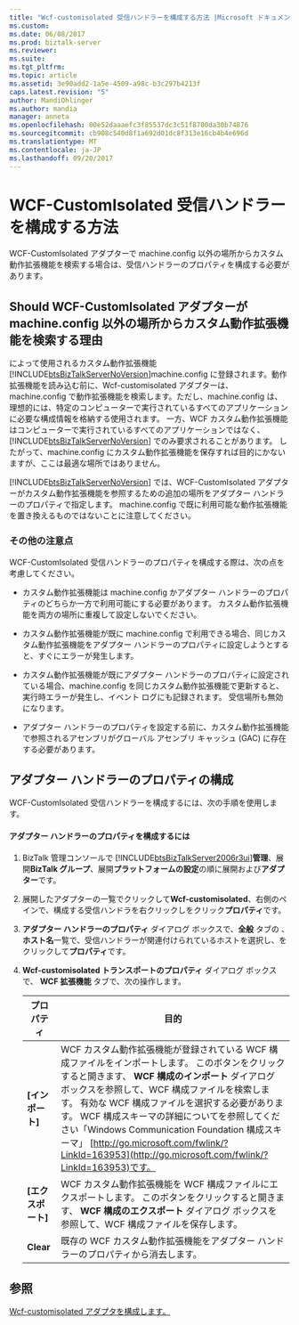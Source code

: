 ```yaml
---
title: "Wcf-customisolated 受信ハンドラーを構成する方法 |Microsoft ドキュメント"
ms.custom: 
ms.date: 06/08/2017
ms.prod: biztalk-server
ms.reviewer: 
ms.suite: 
ms.tgt_pltfrm: 
ms.topic: article
ms.assetid: 3e90add2-1a5e-4509-a98c-b3c297b4213f
caps.latest.revision: "5"
author: MandiOhlinger
ms.author: mandia
manager: anneta
ms.openlocfilehash: 00e52daaaefc3f85537dc3c51f8700da30b74876
ms.sourcegitcommit: cb908c540d8f1a692d01dc8f313e16cb4b4e696d
ms.translationtype: MT
ms.contentlocale: ja-JP
ms.lasthandoff: 09/20/2017
---
```

# <a name="how-to-configure-a-wcf-customisolated-receive-handler"></a>WCF-CustomIsolated 受信ハンドラーを構成する方法
WCF-CustomIsolated アダプターで machine.config 以外の場所からカスタム動作拡張機能を検索する場合は、受信ハンドラーのプロパティを構成する必要があります。  
  
## <a name="why-should-wcf-customisolated-adapter-look-up-custom-behavior-extensions-from-locations-other-than-machineconfig"></a>Should WCF-CustomIsolated アダプターが machine.config 以外の場所からカスタム動作拡張機能を検索する理由  
 によって使用されるカスタム動作拡張機能[!INCLUDE[btsBizTalkServerNoVersion](../includes/btsbiztalkservernoversion-md.md)]machine.config に登録されます。動作拡張機能を読み込む前に、Wcf-customisolated アダプターは、machine.config で動作拡張機能を検索します。ただし、machine.config は、理想的には、特定のコンピューターで実行されているすべてのアプリケーションに必要な構成情報を格納する使用されます。 一方、WCF カスタム動作拡張機能はコンピューターで実行されているすべてのアプリケーションではなく、[!INCLUDE[btsBizTalkServerNoVersion](../includes/btsbiztalkservernoversion-md.md)] でのみ要求されることがあります。 したがって、machine.config にカスタム動作拡張機能を保存すれば目的にかないますが、ここは最適な場所ではありません。  
  
 [!INCLUDE[btsBizTalkServerNoVersion](../includes/btsbiztalkservernoversion-md.md)] では、WCF-CustomIsolated アダプターがカスタム動作拡張機能を参照するための追加の場所をアダプター ハンドラーのプロパティで指定します。 machine.config で既に利用可能な動作拡張機能を置き換えるものではないことに注意してください。  
  
### <a name="additional-considerations"></a>その他の注意点  
 WCF-CustomIsolated 受信ハンドラーのプロパティを構成する際は、次の点を考慮してください。  
  
-   カスタム動作拡張機能は machine.config かアダプター ハンドラーのプロパティのどちらか一方で利用可能にする必要があります。 カスタム動作拡張機能を両方の場所に重複して設定しないでください。  
  
-   カスタム動作拡張機能が既に machine.config で利用できる場合、同じカスタム動作拡張機能をアダプター ハンドラーのプロパティに設定しようとすると、すぐにエラーが発生します。  
  
-   カスタム動作拡張機能が既にアダプター ハンドラーのプロパティに設定されている場合、machine.config を同じカスタム動作拡張機能で更新すると、実行時エラーが発生し、イベント ログにも記録されます。 受信場所も無効になります。  
  
-   アダプター ハンドラーのプロパティを設定する前に、カスタム動作拡張機能で参照されるアセンブリがグローバル アセンブリ キャッシュ (GAC) に存在する必要があります。  
  
## <a name="configuring-the-adapter-handler-properties"></a>アダプター ハンドラーのプロパティの構成  
 WCF-CustomIsolated 受信ハンドラーを構成するには、次の手順を使用します。  
  
#### <a name="to-configure-the-adapter-handler-properties"></a>アダプター ハンドラーのプロパティを構成するには  
  
1.  BizTalk 管理コンソールで  [!INCLUDE[btsBizTalkServer2006r3ui](../includes/btsbiztalkserver2006r3ui-md.md)]**管理**、展開**BizTalk グループ**、展開**プラットフォームの設定**の順に展開および**アダプター**です。  
  
2.  展開したアダプターの一覧でクリックして**Wcf-customisolated**、右側のペインで、構成する受信ハンドラを右クリックしをクリック**プロパティ**です。  
  
3.  **アダプター ハンドラーのプロパティ** ダイアログ ボックスで、**全般** タブの 、**ホスト名**一覧で、受信ハンドラーが関連付けられているホストを選択し、をクリックして**プロパティ**です。  
  
4.  **Wcf-customisolated トランスポートのプロパティ** ダイアログ ボックスで、 **WCF 拡張機能** タブで、次の操作します。  
  
    |プロパティ|目的|  
    |--------------|----------------|  
    |**[インポート]**|WCF カスタム動作拡張機能が登録されている WCF 構成ファイルをインポートします。 このボタンをクリックすると開きます、 **WCF 構成のインポート** ダイアログ ボックスを参照して、WCF 構成ファイルを検索します。 有効な WCF 構成ファイルを選択する必要があります。 WCF 構成スキーマの詳細についてを参照してください「Windows Communication Foundation 構成スキーマ」 [http://go.microsoft.com/fwlink/?LinkId=163953](http://go.microsoft.com/fwlink/?LinkId=163953)です。|  
    |**[エクスポート]**|WCF カスタム動作拡張機能を WCF 構成ファイルにエクスポートします。 このボタンをクリックすると開きます、 **WCF 構成のエクスポート** ダイアログ ボックスを参照して、WCF 構成ファイルを保存します。|  
    |**Clear**|既存の WCF カスタム動作拡張機能をアダプター ハンドラーのプロパティから消去します。|  
  
## <a name="see-also"></a>参照  
 [Wcf-customisolated アダプタを構成します。](../core/configuring-the-wcf-customisolated-adapter.md)